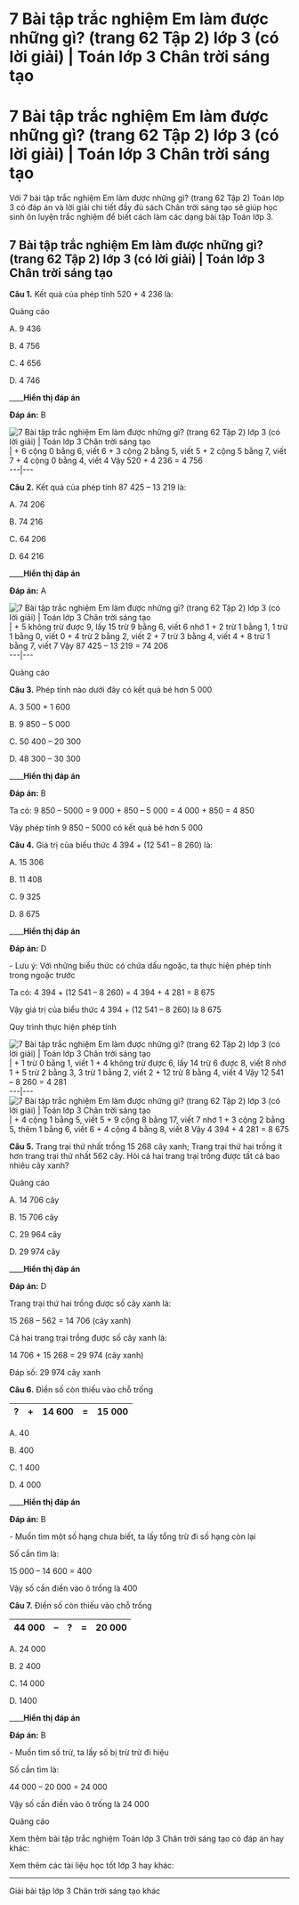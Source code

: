 # 7 Bài tập trắc nghiệm Em làm được những gì? (trang 62 Tập 2) lớp 3 (có lời giải) | Toán lớp 3 Chân trời sáng tạo

# 7 Bài tập trắc nghiệm Em làm được những gì? (trang 62 Tập 2) lớp 3 (có lời giải) | Toán lớp 3 Chân trời sáng tạo

Với 7 bài tập trắc nghiệm Em làm được những gì? (trang 62 Tập 2) Toán lớp 3 có đáp án và lời giải chi tiết đầy đủ sách Chân trời sáng tạo sẽ giúp học sinh ôn luyện trắc nghiệm để biết cách làm các dạng bài tập Toán lớp 3.

## 7 Bài tập trắc nghiệm Em làm được những gì? (trang 62 Tập 2) lớp 3 (có lời giải) | Toán lớp 3 Chân trời sáng tạo

**Câu 1.** Kết quả của phép tính 520 + 4 236 là:

Quảng cáo

A. 9 436

B. 4 756

C. 4 656

D. 4 746

____**Hiển thị đáp án**

**Đáp án:** B

![7 Bài tập trắc nghiệm Em làm được những gì? \(trang 62 Tập 2\) lớp 3 \(có lời giải\) | Toán lớp 3 Chân trời sáng tạo](https://vietjack.com/toan-3-ct/images/trac-nghiem-em-lam-duoc-nhung-gi-10-245510.PNG) |  \+ 6 cộng 0 bằng 6, viết 6  \+ 3 cộng 2 bằng 5, viết 5 \+ 2 cộng 5 bằng 7, viết 7 \+ 4 cộng 0 bằng 4, viết 4 Vậy 520 + 4 236 = 4 756  
---|---  
  
**Câu 2.** Kết quả của phép tính 87 425 – 13 219 là:

A. 74 206

B. 74 216

C. 64 206

D. 64 216

____**Hiển thị đáp án**

**Đáp án:** A

![7 Bài tập trắc nghiệm Em làm được những gì? \(trang 62 Tập 2\) lớp 3 \(có lời giải\) | Toán lớp 3 Chân trời sáng tạo](https://vietjack.com/toan-3-ct/images/trac-nghiem-em-lam-duoc-nhung-gi-10-245511.PNG) |  \+ 5 không trừ được 9, lấy 15 trừ 9 bằng 6, viết 6 nhớ 1 \+ 2 trừ 1 bằng 1, 1 trừ 1 bằng 0, viết 0  \+ 4 trừ 2 bằng 2, viết 2 \+ 7 trừ 3 bằng 4, viết 4 \+ 8 trừ 1 bằng 7, viết 7 Vậy 87 425 – 13 219 = 74 206  
---|---  
  
Quảng cáo

**Câu 3.** Phép tính nào dưới đây có kết quả bé hơn 5 000

A. 3 500 + 1 600

B. 9 850 – 5 000

C. 50 400 – 20 300

D. 48 300 – 30 300

____**Hiển thị đáp án**

**Đáp án:** B

Ta có: 9 850 – 5000 = 9 000 + 850 – 5 000 = 4 000 + 850 = 4 850

Vậy phép tính 9 850 – 5000 có kết quả bé hơn 5 000

**Câu 4.** Giá trị của biểu thức 4 394 + (12 541 – 8 260) là:

A. 15 306

B. 11 408

C. 9 325

D. 8 675

____**Hiển thị đáp án**

**Đáp án:** D

\- Lưu ý: Với những biểu thức có chứa dấu ngoặc, ta thực hiện phép tính trong ngoặc trước

Ta có: 4 394 + (12 541 – 8 260) = 4 394 + 4 281 = 8 675

Vậy giá trị của biểu thức 4 394 + (12 541 – 8 260) là 8 675

Quy trình thực hiện phép tính

![7 Bài tập trắc nghiệm Em làm được những gì? \(trang 62 Tập 2\) lớp 3 \(có lời giải\) | Toán lớp 3 Chân trời sáng tạo](https://vietjack.com/toan-3-ct/images/trac-nghiem-em-lam-duoc-nhung-gi-10-245512.PNG) |  \+ 1 trừ 0 bằng 1, viết 1 \+ 4 không trừ được 6, lấy 14 trừ 6 được 8, viết 8 nhớ 1 \+ 5 trừ 2 bằng 3, 3 trừ 1 bằng 2, viết 2 \+ 12 trừ 8 bằng 4, viết 4 Vậy 12 541 – 8 260 = 4 281  
---|---  
![7 Bài tập trắc nghiệm Em làm được những gì? \(trang 62 Tập 2\) lớp 3 \(có lời giải\) | Toán lớp 3 Chân trời sáng tạo](https://vietjack.com/toan-3-ct/images/trac-nghiem-em-lam-duoc-nhung-gi-10-245513.PNG) |  \+ 4 cộng 1 bằng 5, viết 5 \+ 9 cộng 8 bằng 17, viết 7 nhớ 1 \+ 3 cộng 2 bằng 5, thêm 1 bằng 6, viết 6 \+ 4 cộng 4 bằng 8, viết 8 Vậy 4 394 + 4 281 = 8 675  
  
**Câu 5.** Trang trại thứ nhất trồng 15 268 cây xanh; Trang trại thứ hai trồng ít hơn trang trại thứ nhất 562 cây. Hỏi cả hai trang trại trồng được tất cả bao nhiêu cây xanh?

Quảng cáo

A. 14 706 cây

B. 15 706 cây

C. 29 964 cây

D. 29 974 cây

____**Hiển thị đáp án**

**Đáp án:** D

Trang trại thứ hai trồng được số cây xanh là: 

15 268 – 562 = 14 706 (cây xanh)

Cả hai trang trại trồng được số cây xanh là:

14 706 + 15 268 = 29 974 (cây xanh)

Đáp số: 29 974 cây xanh

**Câu 6.** Điền số còn thiếu vào chỗ trống

? | + | 14 600 | =  | 15 000  
---|---|---|---|---  
  
A. 40

B. 400

C. 1 400

D. 4 000

____**Hiển thị đáp án**

**Đáp án:** B

\- Muốn tìm một số hạng chưa biết, ta lấy tổng trừ đi số hạng còn lại

Số cần tìm là:

15 000 – 14 600 = 400

Vậy số cần điền vào ô trống là 400

**Câu 7.** Điền số còn thiếu vào chỗ trống

44 000 |  – | ? | =  | 20 000  
---|---|---|---|---  
  
A. 24 000

B. 2 400

C. 14 000

D. 1400

____**Hiển thị đáp án**

**Đáp án:** B

\- Muốn tìm số trừ, ta lấy số bị trừ trừ đi hiệu

Số cần tìm là:

44 000 – 20 000 = 24 000

Vậy số cần điền vào ô trống là 24 000

Quảng cáo

Xem thêm bài tập trắc nghiệm Toán lớp 3 Chân trời sáng tạo có đáp án hay khác:

Xem thêm các tài liệu học tốt lớp 3 hay khác:

* * *

Giải bài tập lớp 3 Chân trời sáng tạo khác
